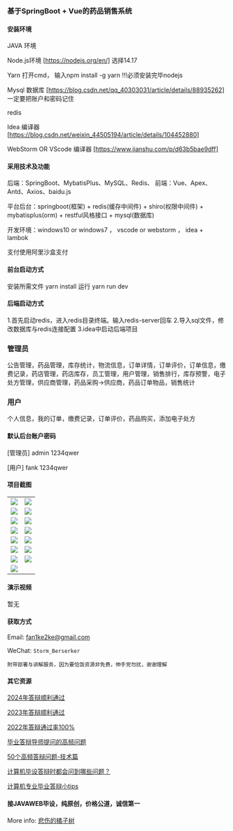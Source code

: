 ### 基于SpringBoot + Vue的药品销售系统

#### 安装环境

JAVA 环境 

Node.js环境 [https://nodejs.org/en/] 选择14.17

Yarn 打开cmd， 输入npm install -g yarn !!!必须安装完毕nodejs 

Mysql 数据库 [https://blog.csdn.net/qq_40303031/article/details/88935262] 一定要把账户和密码记住

redis 

Idea 编译器 [https://blog.csdn.net/weixin_44505194/article/details/104452880]

WebStorm OR VScode 编译器 [https://www.jianshu.com/p/d63b5bae9dff]

#### 采用技术及功能

后端：SpringBoot、MybatisPlus、MySQL、Redis、
前端：Vue、Apex、Antd、Axios、baidu.js


平台后台：springboot(框架) + redis(缓存中间件) + shiro(权限中间件) + mybatisplus(orm) + restful风格接口 + mysql(数据库)

开发环境：windows10 or windows7 ， vscode or webstorm ， idea + lambok

支付使用阿里沙盒支付

#### 前台启动方式

安装所需文件 yarn install 
运行 yarn run dev

#### 后端启动方式

1.首先启动redis，进入redis目录终端。输入redis-server回车
2.导入sql文件，修改数据库与redis连接配置
3.idea中启动后端项目

### 管理员
公告管理，药品管理，库存统计，物流信息，订单详情，订单评价，订单信息，缴费记录，药店管理，药店库存，员工管理，用户管理，销售排行，库存预警，电子处方管理，供应商管理，药品采购->供应商，药品订单物品，销售统计

### 用户
个人信息，我的订单，缴费记录，订单评价，药品购买，添加电子处方

#### 默认后台账户密码

[管理员]
admin
1234qwer

[用户]
fank
1234qwer

#### 项目截图

|  |  |
|---------------------|---------------------|
|![](https://fank-bucket-oss.oss-cn-beijing.aliyuncs.com/img/1683864138195.jpg) | ![](https://fank-bucket-oss.oss-cn-beijing.aliyuncs.com/img/1683864008853.png) |
|![](https://fank-bucket-oss.oss-cn-beijing.aliyuncs.com/img/1683864108403.png) | ![](https://fank-bucket-oss.oss-cn-beijing.aliyuncs.com/img/1683863994707.png) |
|![](https://fank-bucket-oss.oss-cn-beijing.aliyuncs.com/img/1683864092021.png) | ![](https://fank-bucket-oss.oss-cn-beijing.aliyuncs.com/img/1683863982591.jpg) |
|![](https://fank-bucket-oss.oss-cn-beijing.aliyuncs.com/img/1683864074951.png) | ![](https://fank-bucket-oss.oss-cn-beijing.aliyuncs.com/img/1683864244337.png) |
|![](https://fank-bucket-oss.oss-cn-beijing.aliyuncs.com/img/1683864061554.png) | ![](https://fank-bucket-oss.oss-cn-beijing.aliyuncs.com/img/1683864226438.png) |
|![](https://fank-bucket-oss.oss-cn-beijing.aliyuncs.com/img/1683864052387.png) | ![](https://fank-bucket-oss.oss-cn-beijing.aliyuncs.com/img/1683864205060.png) |
|![](https://fank-bucket-oss.oss-cn-beijing.aliyuncs.com/img/1683864035131.png) | ![](https://fank-bucket-oss.oss-cn-beijing.aliyuncs.com/img/1683864162642.png) |
|![](https://fank-bucket-oss.oss-cn-beijing.aliyuncs.com/img/1683864020608.png)

#### 演示视频

暂无

#### 获取方式

Email: fan1ke2ke@gmail.com

WeChat: `Storm_Berserker`

`附带部署与讲解服务，因为要恰饭资源非免费，伸手党勿扰，谢谢理解`

#### 其它资源

[2024年答辩顺利通过](https://berserker287.github.io/2024/06/06/2024%E5%B9%B4%E7%AD%94%E8%BE%A9%E9%A1%BA%E5%88%A9%E9%80%9A%E8%BF%87/)

[2023年答辩顺利通过](https://berserker287.github.io/2023/06/14/2023%E5%B9%B4%E7%AD%94%E8%BE%A9%E9%A1%BA%E5%88%A9%E9%80%9A%E8%BF%87/)

[2022年答辩通过率100%](https://berserker287.github.io/2022/05/25/%E9%A1%B9%E7%9B%AE%E4%BA%A4%E6%98%93%E8%AE%B0%E5%BD%95/)

[毕业答辩导师提问的高频问题](https://berserker287.github.io/2023/06/13/%E6%AF%95%E4%B8%9A%E7%AD%94%E8%BE%A9%E5%AF%BC%E5%B8%88%E6%8F%90%E9%97%AE%E7%9A%84%E9%AB%98%E9%A2%91%E9%97%AE%E9%A2%98/)

[50个高频答辩问题-技术篇](https://berserker287.github.io/2023/06/13/50%E4%B8%AA%E9%AB%98%E9%A2%91%E7%AD%94%E8%BE%A9%E9%97%AE%E9%A2%98-%E6%8A%80%E6%9C%AF%E7%AF%87/)

[计算机毕设答辩时都会问到哪些问题？](https://www.zhihu.com/question/31020988)

[计算机专业毕业答辩小tips](https://zhuanlan.zhihu.com/p/145911029)


#### 接JAVAWEB毕设，纯原创，价格公道，诚信第一

More info: [悲伤的橘子树](https://berserker287.github.io/)
